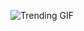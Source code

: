 
<!-- GIF_SECTION -->
![Trending GIF](https://media1.giphy.com/media/v1.Y2lkPThiYjIxNzcyeGp2c3FxNHowOTBpOThweGRraXN1MG5pd25ydW1tZXduaGFycm12cCZlcD12MV9naWZzX3NlYXJjaCZjdD1n/V4NSR1NG2p0KeJJyr5/giphy.gif)
<!-- END_GIF_SECTION -->
